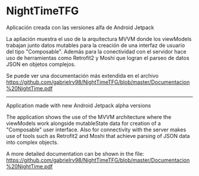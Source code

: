 # NightTimeTFG

Aplicación creada con las versiones alfa de Android Jetpack

La apliación muestra el uso de la arquitectura MVVM 
donde los viewModels trabajan junto datos mutables para la creación
de una interfaz de usuario del tipo "Composable".
Además para la conectividad con el servidor hace uso de herramientas
como Retrofit2 y Moshi que logran el parseo de datos JSON en objetos complejos.

Se puede ver una documentación más extendida en el archivo  
https://github.com/gabrielrv98/NightTimeTFG/blob/master/Documentacion%20NightTime.pdf

---------------------------------------

Application made with new Android Jetpack alpha versions 

The application shows the use of the MVVM architecture
where the viewModels work alongside mutableState data for creation
of a "Composable" user interface.
Also for connectivity with the server makes use of tools
such as Retrofit2 and Moshi that achieve parsing of JSON data into complex objects.

A more detailed documentation can be shown in the file:
https://github.com/gabrielrv98/NightTimeTFG/blob/master/Documentacion%20NightTime.pdf
